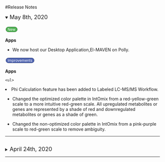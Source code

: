 #Release Notes

<details open>
  <summary><font size="+1">May 8th, 2020</font></summary>
  <br>
<a href="#" class="button">New</a>

  <b>Apps</b>
  
  
  <ul>
  <li>We now host our Desktop Application,El-MAVEN on Polly.</li>
  </ul>

<a href="#" class="w3-button">Improvements</a>

<style>
.w3-button {
  background-color: #4c61af;
  border: 1px solid #364574;
  border-radius: 70px;
  color: white;
  padding: 0px 5px;
  text-align: center;
  text-decoration: none;
  display: inline-block;
  font-size: 12px;
  margin: 4px 2px;
  cursor: pointer;
}

</style>

  <b>Apps</b>

    <ul>
  <li>Phi Calculation feature has been added to Labeled LC-MS/MS Workflow.</li>
  </ul> 
  
  <ul>
  <li>Changed the optimized color palette in IntOmix from a red-yellow-green scale to a more intuitive red-green scale. All upregulated metabolites or genes are represented by a shade of red and downregulated metabolites or genes as a shade of green.</li>
  </ul> 

  <ul>
  <li>Changed the non-optimized color palette in IntOmix from a pink-purple scale to red-green scale to remove ambiguity.</li>
  </ul> 

</details>  

<hr>

<br />

<details close>
  <summary><font size="+1">April 24th, 2020</font></summary>
  <br>
<a href="#" class="button">New</a>

<style>

.button {
  background-color: #4CAF50;
  border: 1px solid #367437;
  border-radius: 70px;
  color: white;
  padding: 0px 5px;
  text-align: center;
  text-decoration: none;
  display: inline-block;
  font-size: 12px;
  margin: 4px 2px;
  cursor: pointer;
}
</style>



  <b>Data Lake</b>
  
  <ul>
  <li>Added a data lake for COVID-19.</li>
  </ul> 
</details>  

<hr>

<br />



